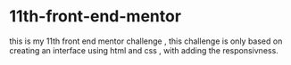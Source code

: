 # 11th-front-end-mentor
 this is my 11th front end mentor challenge , this challenge is only based on creating an interface using html and css , with adding the responsivness.
